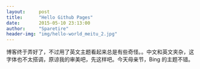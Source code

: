 ```yaml
---
layout:     post
title:      "Hello Github Pages"
date:       2015-05-10 23:13:00
author:     "Sparetire"
header-img: "img/hello-world_meitu_2.jpg"
---
```


博客终于弄好了，不过用了英文主题看起来总是有些奇怪。。中文和英文夹杂，这字体也不太搭调，原谅我的审美吧，先这样吧。今天母亲节，Bing 的主题不错。
